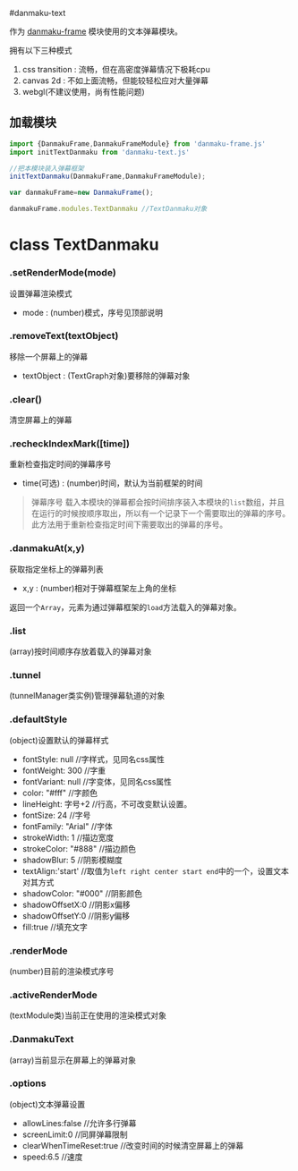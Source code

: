 #danmaku-text

作为 [danmaku-frame](https://coding.net/u/luojia/p/danmaku-frame) 模块使用的文本弹幕模块。

拥有以下三种模式

1. css transition : 流畅，但在高密度弹幕情况下极耗cpu
2. canvas 2d : 不如上面流畅，但能较轻松应对大量弹幕
3. webgl(不建议使用，尚有性能问题)

## 加载模块

```javascript
import {DanmakuFrame,DanmakuFrameModule} from 'danmaku-frame.js'
import initTextDanmaku from 'danmaku-text.js'

//把本模块装入弹幕框架
initTextDanmaku(DanmakuFrame,DanmakuFrameModule);

var danmakuFrame=new DanmakuFrame();

danmakuFrame.modules.TextDanmaku //TextDanmaku对象
```

# class TextDanmaku

### .setRenderMode(mode)
设置弹幕渲染模式

* mode : (number)模式，序号见顶部说明

### .removeText(textObject)
移除一个屏幕上的弹幕

* textObject : (TextGraph对象)要移除的弹幕对象

### .clear()
清空屏幕上的弹幕

### .recheckIndexMark([time])
重新检查指定时间的弹幕序号

* time(可选) :  (number)时间，默认为当前框架的时间

 > 弹幕序号
 > 载入本模块的弹幕都会按时间排序装入本模块的`list`数组，并且在运行的时候按顺序取出，所以有一个记录下一个需要取出的弹幕的序号。此方法用于重新检查指定时间下需要取出的弹幕的序号。

### .danmakuAt(x,y)
获取指定坐标上的弹幕列表

* x,y : (number)相对于弹幕框架左上角的坐标

返回一个`Array`，元素为通过弹幕框架的`load`方法载入的弹幕对象。

### .list
(array)按时间顺序存放着载入的弹幕对象

### .tunnel
(tunnelManager类实例)管理弹幕轨道的对象

### .defaultStyle
(object)设置默认的弹幕样式

* fontStyle: null //字样式，见同名css属性
* fontWeight: 300 //字重
* fontVariant: null //字变体，见同名css属性
* color: "#fff" //字颜色
* lineHeight: 字号+2 //行高，不可改变默认设置。
* fontSize: 24 //字号
* fontFamily: "Arial" //字体
* strokeWidth: 1 //描边宽度
* strokeColor: "#888" //描边颜色
* shadowBlur: 5 //阴影模糊度
* textAlign:'start' //取值为`left right center start end`中的一个，设置文本对其方式
* shadowColor: "#000" //阴影颜色
* shadowOffsetX:0 //阴影x偏移
* shadowOffsetY:0 //阴影y偏移
* fill:true //填充文字

### .renderMode
(number)目前的渲染模式序号

### .activeRenderMode
(textModule类)当前正在使用的渲染模式对象

### .DanmakuText
(array)当前显示在屏幕上的弹幕对象

### .options
(object)文本弹幕设置

* allowLines:false //允许多行弹幕
* screenLimit:0 //同屏弹幕限制
* clearWhenTimeReset:true //改变时间的时候清空屏幕上的弹幕
* speed:6.5 //速度

